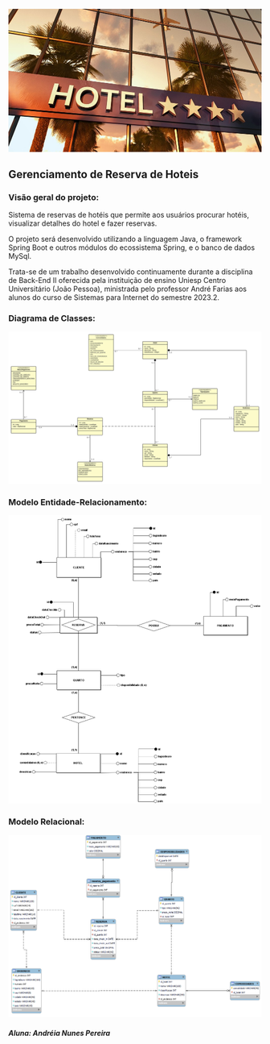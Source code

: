 ![img.png](img.png)

## Gerenciamento de Reserva de Hoteis

### Visão geral do projeto:

<p>Sistema de reservas de hotéis que permite aos usuários procurar hotéis, visualizar detalhes do hotel e fazer reservas.</p>

<p>O projeto será desenvolvido utilizando a linguagem Java, o framework Spring Boot e outros módulos do ecossistema Spring, e o banco de dados MySql.</p>

<p>Trata-se de um trabalho desenvolvido continuamente durante a disciplina de Back-End II oferecida pela instituição de ensino Uniesp Centro Universitário (João Pessoa), 
ministrada pelo professor André Farias aos alunos do curso de Sistemas para Internet do semestre 2023.2.</p>

### Diagrama de Classes:
![reserva-hoteis-diagrama-de-classes.jpeg](reserva-hoteis-diagrama-de-classes.jpeg)

### Modelo Entidade-Relacionamento:
![reserva-hoteis-MER.png](reserva-hoteis-MER.png)

### Modelo Relacional:
![reserva-hoteis-modelo_relacional.png](reserva-hoteis-modelo_relacional.png)

##### Aluna: Andréia Nunes Pereira